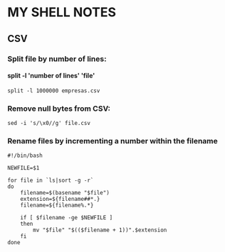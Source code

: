 # MY SHELL NOTES
 
## CSV
### Split file by number of lines:
#### split -l 'number of lines' 'file'
```shell
split -l 1000000 empresas.csv 
```

### Remove null bytes from CSV:
```shell
sed -i 's/\x0//g' file.csv
```

### Rename files by incrementing a number within the filename
```shell
#!/bin/bash

NEWFILE=$1

for file in `ls|sort -g -r`
do
    filename=$(basename "$file")
    extension=${filename##*.}
    filename=${filename%.*}

    if [ $filename -ge $NEWFILE ]
    then
        mv "$file" "$(($filename + 1))".$extension
    fi
done
```
